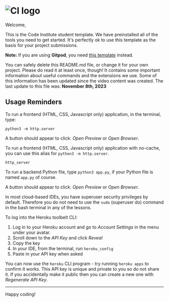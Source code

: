 # ![CI logo](https://codeinstitute.s3.amazonaws.com/fullstack/ci_logo_small.png)

Welcome,

This is the Code Institute student template.  We have preinstalled all of the tools you need to get started. It's perfectly ok to use this template as the basis for your project submissions.

**Note:** If you are using **Gitpod**, you need [this template](https://github.com/Code-Institute-Org/gitpod-full-template) instead.

You can safely delete this README.md file, or change it for your own project. Please do read it at least once, though! It contains some important information about useful commands and the extensions we use. Some of this information has been updated since the video content was created. The last update to this file was: **November 8th, 2023**

## Usage Reminders

To run a frontend (HTML, CSS, Javascript only) application, in the terminal, type:

`python3 -m http.server`

A button should appear to click: _Open Preview_ or _Open Browser_.

To run a frontend (HTML, CSS, Javascript only) application with no-cache, you can use this alias for `python3 -m http.server`.

`http_server`

To run a backend Python file, type `python3 app.py`, if your Python file is named `app.py` of course.

A button should appear to click: _Open Preview_ or _Open Browser_.

In most cloud-based IDEs, you have superuser security privileges by default. Therefore you do not need to use the `sudo` (superuser do) command in the bash terminal in any of the lessons.

To log into the Heroku toolbelt CLI:

1. Log in to your Heroku account and go to _Account Settings_ in the menu under your avatar.
2. Scroll down to the _API Key_ and click _Reveal_
3. Copy the key
4. In your IDE, from the terminal, run `heroku_config`
5. Paste in your API key when asked

You can now use the `heroku` CLI program - try running `heroku apps` to confirm it works. This API key is unique and private to you so do not share it. If you accidentally make it public then you can create a new one with _Regenerate API Key_.

---

Happy coding!